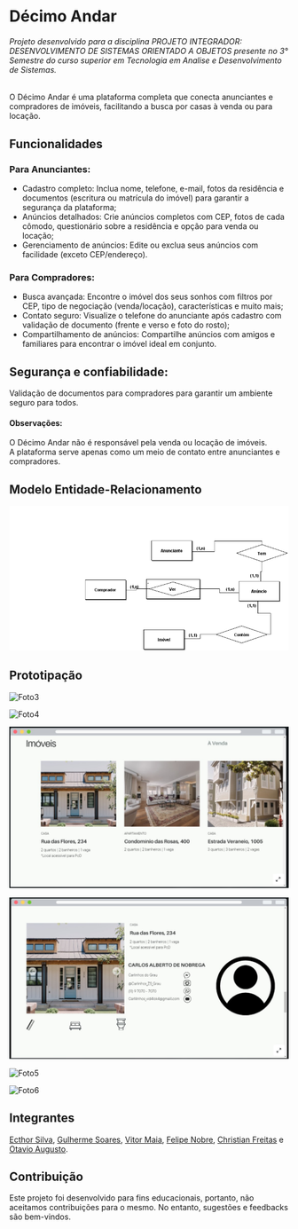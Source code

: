 # Décimo Andar

###### Projeto desenvolvido para a disciplina PROJETO INTEGRADOR: DESENVOLVIMENTO DE SISTEMAS ORIENTADO A OBJETOS presente no 3° Semestre do curso superior em Tecnologia em Analise e Desenvolvimento de Sistemas.

O Décimo Andar é uma plataforma completa que conecta anunciantes e compradores de imóveis, facilitando a busca por casas à venda ou para locação.  



## Funcionalidades

### Para Anunciantes:

- Cadastro completo: Inclua nome, telefone, e-mail, fotos da residência e documentos (escritura ou matrícula do imóvel) para garantir a segurança da plataforma;
- Anúncios detalhados: Crie anúncios completos com CEP, fotos de cada cômodo, questionário sobre a residência e opção para venda ou locação;
- Gerenciamento de anúncios: Edite ou exclua seus anúncios com facilidade (exceto CEP/endereço).

### Para Compradores:

- Busca avançada: Encontre o imóvel dos seus sonhos com filtros por CEP, tipo de negociação (venda/locação), características e muito mais;
- Contato seguro: Visualize o telefone do anunciante após cadastro com validação de documento (frente e verso e foto do rosto);
- Compartilhamento de anúncios: Compartilhe anúncios com amigos e familiares para encontrar o imóvel ideal em conjunto.

## Segurança e confiabilidade:

Validação de documentos para compradores para garantir um ambiente seguro para todos.

#### Observações:

O Décimo Andar não é responsável pela venda ou locação de imóveis.  
A plataforma serve apenas como um meio de contato entre anunciantes e compradores.

## Modelo Entidade-Relacionamento

![MER](./imagens/MER/MER.png)

## Prototipação


![Foto3](./imagens/Prototipacao/Foto3.jpeg)

![Foto4](./imagens/Prototipacao/Foto4.jpeg)

![Foto1](./imagens/Prototipacao/Foto1.jpeg)

![Foto2](./imagens/Prototipacao/Foto2.jpeg)

![Foto5](./imagens/Prototipacao/Foto5.jpeg)

![Foto6](./imagens/Prototipacao/Foto6.jpeg)

## Integrantes
[Ecthor Silva](https://github.com/EcthorSilva),
[Gulherme Soares](https://github.com/Guisoaresz13),
[Vitor Maia](https://github.com/Vitorhsmaia),
[Felipe Nobre](https://github.com/FellipeNobre),
[Christian Freitas](https://github.com/Christianfreitas12) e 
[Otavio Augusto](https://github.com/0tav10280818).

## Contribuição
Este projeto foi desenvolvido para fins educacionais, portanto, não aceitamos contribuições para o mesmo. No entanto, sugestões e feedbacks são bem-vindos.
